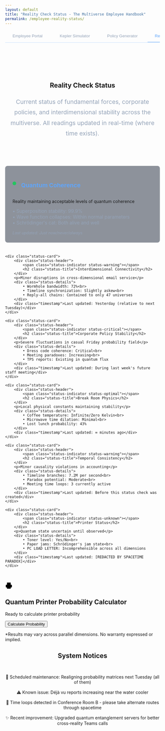 ```yaml
---
layout: default
title: "Reality Check Status - The Multiverse Employee Handbook"
permalink: /employee-reality-status/
---
```


<style>
.portal-header {
  text-align: center;
  padding: 4rem 0 2rem;
}

.portal-intro {
  max-width: 800px;
  margin: 1.5rem auto;
  color: #94a3b8;
  font-size: 1.5rem;
  line-height: 1.8;
}

.tab-container {
  max-width: 1000px;
  margin: 2rem auto;
}

.tab-list {
  display: flex;
  gap: 0.5rem;
  border-bottom: 2px solid rgba(96, 165, 250, 0.2);
  padding-bottom: 1px;
  margin-bottom: 2rem;
  overflow-x: auto;
}

.tab-button {
  padding: 0.75rem 1.5rem;
  background: transparent;
  border: none;
  color: #94a3b8;
  cursor: pointer;
  border-bottom: 2px solid transparent;
  margin-bottom: -2px;
  white-space: nowrap;
  transition: all 0.3s ease;
}

.tab-button:hover {
  color: #60a5fa;
}

.tab-button.active {
  color: #60a5fa;
  border-bottom-color: #60a5fa;
}

.portal-card {
  background: rgba(30, 41, 59, 0.5);
  padding: 2rem;
  border-radius: 0.5rem;
  backdrop-filter: blur(10px);
  margin-bottom: 2rem;
}

.login-form {
  max-width: 400px;
  margin: 2rem auto;
}

.form-group {
  margin-bottom: 1.5rem;
}

.form-group label {
  display: block;
  margin-bottom: 0.5rem;
  color: #94a3b8;
}

.form-input {
  width: 100%;
  padding: 0.75rem;
  background: rgba(15, 23, 42, 0.5);
  border: 1px solid rgba(96, 165, 250, 0.2);
  border-radius: 0.25rem;
  color: white;
  transition: all 0.3s ease;
}

.form-input:focus {
  outline: none;
  border-color: #60a5fa;
  box-shadow: 0 0 0 2px rgba(96, 165, 250, 0.2);
}

.login-button {
  width: 100%;
  padding: 0.75rem;
  background: #2563eb;
  color: white;
  border: none;
  border-radius: 0.25rem;
  cursor: pointer;
  transition: all 0.3s ease;
}

.login-button:hover {
  background: #1d4ed8;
}

.quantum-status {
  text-align: center;
  padding: 1rem;
  margin-top: 1rem;
  border-radius: 0.25rem;
  background: rgba(96, 165, 250, 0.1);
  display: none;
}

.portal-features {
  display: grid;
  grid-template-columns: repeat(auto-fit, minmax(250px, 1fr));
  gap: 2rem;
  margin: 2rem 0;
}

.feature-card {
  background: rgba(30, 41, 59, 0.3);
  padding: 1.5rem;
  border-radius: 0.5rem;
  border: 1px solid rgba(96, 165, 250, 0.2);
  transition: all 0.3s ease;
}

.feature-card:hover {
  transform: translateY(-5px);
  border-color: #60a5fa;
}

@media (max-width: 768px) {
  .tab-list {
    flex-wrap: wrap;
  }

  .tab-button {
    flex: 1 1 auto;
    text-align: center;
  }
}

/* Base styles matching about.md */
.about-header {
  text-align: center;
  padding: 4rem 0 2rem;
}

.about-intro {
  max-width: 800px;
  margin: 1.5rem auto;
  color: #94a3b8;
  font-size: 1.2rem;
  line-height: 1.8;
}

/* Status grid styling */
.status-grid {
  display: grid;
  gap: 1.5rem;
  margin: 2rem 0;
  grid-template-columns: repeat(auto-fit, minmax(300px, 1fr));
}

.status-card {
  background: rgba(30, 41, 59, 0.5);
  padding: 1.5rem;
  border-radius: 0.5rem;
  backdrop-filter: blur(10px);
}

.status-header {
  display: flex;
  align-items: center;
  gap: 1rem;
  margin-bottom: 1rem;
}

.status-title {
  color: #60a5fa;
  font-size: 1.2rem;
  font-weight: bold;
}

.status-indicator {
  display: inline-block;
  width: 12px;
  height: 12px;
  border-radius: 50%;
  animation: pulse 2s infinite;
}

.status-optimal {
  background-color: #22c55e;
}

.status-warning {
  background-color: #eab308;
}

.status-critical {
  background-color: #ef4444;
}

.status-unknown {
  background: linear-gradient(45deg, #60a5fa, #8B5CF6);
}

@keyframes pulse {
  0% { opacity: 1; }
  50% { opacity: 0.5; }
  100% { opacity: 1; }
}

.status-details {
  color: #94a3b8;
  font-size: 0.95rem;
  margin-top: 0.5rem;
}

.timestamp {
  color: #94a3b8;
  font-size: 0.8rem;
  margin-top: 1rem;
  font-style: italic;
}

@media (max-width: 768px) {
  .status-grid {
    grid-template-columns: 1fr;
  }
}
</style>

<div class="background-container">
    <div class="background-overlay"></div>
</div>

<div class="tab-list">
    <button class="tab-button" onclick="window.location.href='/employee-portal'">Employee Portal</button>
    <button class="tab-button" onclick="window.location.href='/employee-kepler-simulator'">Kepler Simulator</button>
    <button class="tab-button" onclick="window.location.href='/employee-corporate-policy-generator'">Policy Generator</button>
    <button class="tab-button active" onclick="window.location.href='/employee-reality-status'">Reality Check Status</button>
    <button class="tab-button" onclick="window.location.href='/employee-jobs'">Interdimensional Job Board</button>
</div>

<section class="about-header">
    <h1>Reality Check Status</h1>
    <p class="about-intro">Current status of fundamental forces, corporate policies, and interdimensional stability across the multiverse. All readings updated in real-time (where time exists).</p>
</section>

<div class="status-grid">
    <div class="status-card">
        <div class="status-header">
            <span class="status-indicator status-optimal"></span>
            <h2 class="status-title">Quantum Coherence</h2>
        </div>
        <p>Reality maintaining acceptable levels of quantum coherence</p>
        <div class="status-details">
            • Superposition stability: 99.9%<br>
            • Wave function collapses: Within normal parameters<br>
            • Schrödinger's cat: Both alive and well
        </div>
        <div class="timestamp">Last updated: Just now/never/always</div>
    </div>

    <div class="status-card">
        <div class="status-header">
            <span class="status-indicator status-warning"></span>
            <h2 class="status-title">Interdimensional Connectivity</h2>
        </div>
        <p>Minor disruptions in cross-dimensional email service</p>
        <div class="status-details">
            • Wormhole bandwidth: 72%<br>
            • Timeline synchronization: Slightly askew<br>
            • Reply-all chains: Contained to only 47 universes
        </div>
        <div class="timestamp">Last updated: Yesterday (relative to next Tuesday)</div>
    </div>

    <div class="status-card">
        <div class="status-header">
            <span class="status-indicator status-critical"></span>
            <h2 class="status-title">Corporate Policy Stability</h2>
        </div>
        <p>Severe fluctuations in casual Friday probability field</p>
        <div class="status-details">
            • Dress code coherence: Critical<br>
            • Meeting paradoxes: Increasing<br>
            • TPS reports: Existing in quantum flux
        </div>
        <div class="timestamp">Last updated: During last week's future staff meeting</div>
    </div>

    <div class="status-card">
        <div class="status-header">
            <span class="status-indicator status-optimal"></span>
            <h2 class="status-title">Break Room Physics</h2>
        </div>
        <p>Local physical constants maintaining stability</p>
        <div class="status-details">
            • Coffee temperature: Infinite/Zero Kelvin<br>
            • Microwave time dilation: Minimal<br>
            • Lost lunch probability: 43%
        </div>
        <div class="timestamp">Last updated: ∞ minutes ago</div>
    </div>

    <div class="status-card">
        <div class="status-header">
            <span class="status-indicator status-warning"></span>
            <h2 class="status-title">Temporal Consistency</h2>
        </div>
        <p>Minor causality violations in accounting</p>
        <div class="status-details">
            • Timeline branches: 7.2M per second<br>
            • Paradox potential: Moderate<br>
            • Meeting time loops: 3 currently active
        </div>
        <div class="timestamp">Last updated: Before this status check was created</div>
    </div>

    <div class="status-card">
        <div class="status-header">
            <span class="status-indicator status-unknown"></span>
            <h2 class="status-title">Printer Status</h2>
        </div>
        <p>Quantum state uncertain until observed</p>
        <div class="status-details">
            • Toner level: Yes/No<br>
            • Paper jams: Schrödinger's jam state<br>
            • PC LOAD LETTER: Incomprehensible across all dimensions
        </div>
        <div class="timestamp">Last updated: [REDACTED BY SPACETIME PARADOX]</div>
    </div>
</div>


<div class="quantum-calculator">
  <div class="calculator-header">
    <svg class="printer-icon" viewBox="0 0 24 24" width="24" height="24">
      <path d="M6 9V2h12v7M6 18H4a2 2 0 01-2-2v-5a2 2 0 012-2h16a2 2 0 012 2v5a2 2 0 01-2 2h-2M6 14h12v8H6v-8z"/>
    </svg>
    <h2>Quantum Printer Probability Calculator</h2>
  </div>

  <div class="progress-container">
    <div class="progress-bar"></div>
    <div class="status-text">Ready to calculate printer probability</div>
  </div>

  <button class="calculate-button">Calculate Probability</button>

  <p class="disclaimer">*Results may vary across parallel dimensions. No warranty expressed or implied.</p>
</div>

<section class="about-card" style="margin-top: 2rem; text-align: center">
    <h2>System Notices</h2><br/>
    <ul style="list-style: none; padding: 0;">
        <li style="margin-bottom: 1rem;">🚧 Scheduled maintenance: Realigning probability matrices next Tuesday (all of them)</li>
        <li style="margin-bottom: 1rem;">⚠️ Known issue: Déjà vu reports increasing near the water cooler</li>
        <li style="margin-bottom: 1rem;">📢 Time loops detected in Conference Room B - please take alternate routes through spacetime</li>
        <li>✨ Recent improvement: Upgraded quantum entanglement servers for better cross-reality Teams calls</li>
    </ul>
</section>


<div id="quantum-field" class="quantum-field"></div>
